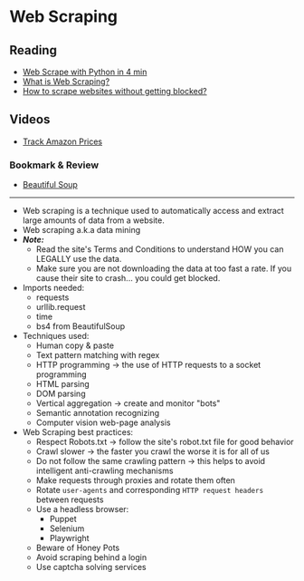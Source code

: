 # Web Scraping

## Reading
* [Web Scrape with Python in 4 min](https://towardsdatascience.com/how-to-web-scrape-with-python-in-4-minutes-bc49186a8460)
* [What is Web Scraping?](https://towardsdatascience.com/how-to-web-scrape-with-python-in-4-minutes-bc49186a8460)
* [How to scrape websites without getting blocked?](https://www.scrapehero.com/how-to-prevent-getting-blacklisted-while-scraping/)

## Videos
* [Track Amazon Prices](https://www.youtube.com/watch?v=Bg9r_yLk7VY)

### Bookmark & Review
* [Beautiful Soup](https://www.youtube.com/watch?v=Bg9r_yLk7VY)
_________________________________________________________________________________________________________________________

* Web scraping is a technique used to automatically access and extract large amounts of data from a website.
* Web scraping a.k.a data mining
* ***Note:***
  * Read the site's Terms and Conditions to understand HOW you can LEGALLY use the data.
  * Make sure you are not downloading the data at too fast a rate. If you cause their site to crash... you could get 
  blocked.
* Imports needed:
  * requests
  * urllib.request
  * time
  * bs4 from BeautifulSoup
* Techniques used:
  * Human copy & paste
  * Text pattern matching with regex
  * HTTP programming -> the use of HTTP requests to a socket programming
  * HTML parsing
  * DOM parsing
  * Vertical aggregation -> create and monitor "bots"
  * Semantic annotation recognizing
  * Computer vision web-page analysis
* Web Scraping best practices:
  * Respect Robots.txt -> follow the site's robot.txt file for good behavior
  * Crawl slower -> the faster you crawl the worse it is for all of us
  * Do not follow the same crawling pattern -> this helps to avoid intelligent anti-crawling mechanisms
  * Make requests through proxies and rotate them often
  * Rotate `user-agents` and corresponding `HTTP request headers` between requests
  * Use a headless browser:
    * Puppet
    * Selenium
    * Playwright
  * Beware of Honey Pots
  * Avoid scraping behind a login
  * Use captcha solving services
  